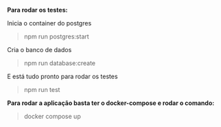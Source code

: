 
**Para rodar os testes:**

Inicia o container do postgres

> npm run postgres:start


Cria o banco de dados

> npm run database:create

  
E está tudo pronto para rodar os testes

> npm run test

  

**Para rodar a aplicação basta ter o docker-compose e rodar o comando:**

> docker compose up